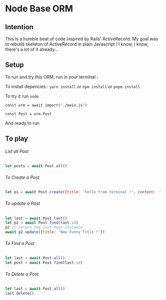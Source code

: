 # Node Base ORM

## Intention

This is a humble beat of code inspired by Rails' ActiveRecord. My goal was to rebuild skeleton of ActiveRecord in plain Javascript ! I know, I know, there's a lot of it already...

## Setup

To run and try this ORM, run in your terminal :

To install depencies : `yarn install` or `npm install` or `pnpm install`

To try it run `node`

`const orm = await import('./main.js')`

`const Post = orm.Post`

And ready to run

## To play

###### List all Post

```javascript
let posts = await Post.all()
```

###### To Create a Post

```javascript
let p1 = await Post.create({title: 'hello from terminal !', content: 'This is very fun !'})
```

###### To update a Post

```javascript
let last = await Post.last()
let p2 = await Post.find(last.id)
p2 // return the last Post instance
await p2.update({title: 'New Funny Title !'})
```

###### To Find a Post

```javascript
let last = await Post.all()
let post = await Post.find(last.id)
```

###### To Delete a Post

```javascript
let last = await Post.all()
last.delete()
```
